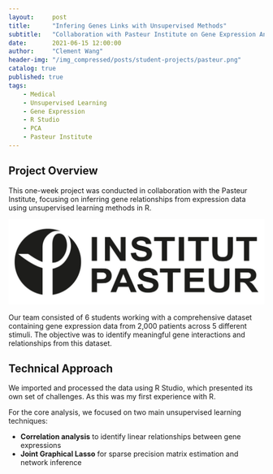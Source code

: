 ```yaml
---
layout:     post
title:      "Infering Genes Links with Unsupervised Methods"
subtitle:   "Collaboration with Pasteur Institute on Gene Expression Analysis"
date:       2021-06-15 12:00:00
author:     "Clement Wang"
header-img: "/img_compressed/posts/student-projects/pasteur.png"
catalog: true
published: true
tags:
    - Medical
    - Unsupervised Learning
    - Gene Expression
    - R Studio
    - PCA
    - Pasteur Institute
---
```



## Project Overview

This one-week project was conducted in collaboration with the Pasteur Institute, focusing on inferring gene relationships from expression data using unsupervised learning methods in R.

![Logo of Pasteur institut](/img_compressed/posts/student-projects/pasteur_logo.jpg)

Our team consisted of 6 students working with a comprehensive dataset containing gene expression data from 2,000 patients across 5 different stimuli. The objective was to identify meaningful gene interactions and relationships from this dataset.

## Technical Approach

We imported and processed the data using R Studio, which presented its own set of challenges. As this was my first experience with R.

For the core analysis, we focused on two main unsupervised learning techniques:
- **Correlation analysis** to identify linear relationships between gene expressions
- **Joint Graphical Lasso** for sparse precision matrix estimation and network inference


